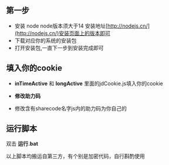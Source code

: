 ## 第一步

- 安装 node  node版本须大于14  安装地址[http://nodejs.cn/](http://nodejs.cn/)安装页面上的版本即可
- 下载对应你的系统的安装包
- 打开安装包,一直下一步到安装完成即可

## 填入你的cookie

- **inTimeActive** 和 **longActive** 里面的jdCookie.js填入你的cookie

- **修改助力码**
- 修改含有sharecode名字js内的助力码为你自己的

## 运行脚本
 双击 **运行.bat**

以上脚本均搬运自第三方，有个别是加密代码，自行斟酌使用
